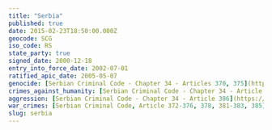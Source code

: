 ```yaml
---
title: "Serbia"
published: true
date: 2015-02-23T18:50:00.000Z
geocode: SCG
iso_code: RS
state_party: true
signed_date: 2000-12-18
entry_into_force_date: 2002-07-01
ratified_apic_date: 2005-05-07
genocide: [Serbian Criminal Code - Chapter 34 - Articles 370, 375](https://iccdb.hrlc.net/data/doc/202/keyword/46/)
crimes_against_humanity: [Serbian Criminal Code - Chapter 34 - Article 371](https://iccdb.hrlc.net/data/doc/202/keyword/13/)
aggression: [Serbian Criminal Code - Chapter 34 - Article 386](https://iccdb.hrlc.net/data/doc/202/keyword/1/)
war_crimes: [Serbian Criminal Code, Article 372-376, 378, 381-383, 385](https://iccdb.hrlc.net/data/doc/202/keyword/145/)
slug: serbia
---
```

